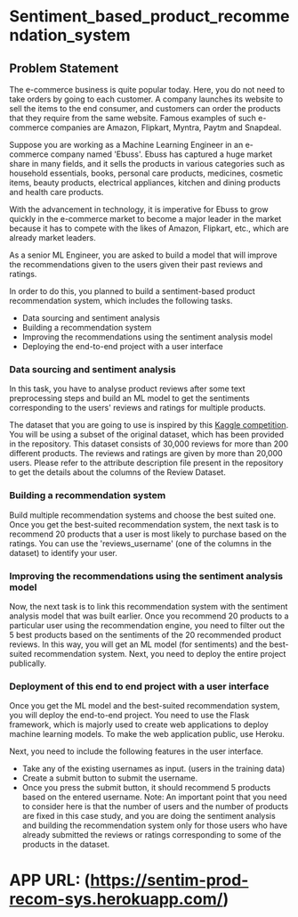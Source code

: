 # Sentiment_based_product_recommendation_system

## Problem Statement
The e-commerce business is quite popular today. Here, you do not need to take orders by going to each customer. A company launches its website to sell the items to the end consumer, and customers can order the products that they require from the same website. Famous examples of such e-commerce companies are Amazon, Flipkart, Myntra, Paytm and Snapdeal.

 
Suppose you are working as a Machine Learning Engineer in an e-commerce company named 'Ebuss'. Ebuss has captured a huge market share in many fields, and it sells the products in various categories such as household essentials, books, personal care products, medicines, cosmetic items, beauty products, electrical appliances, kitchen and dining products and health care products.

 
With the advancement in technology, it is imperative for Ebuss to grow quickly in the e-commerce market to become a major leader in the market because it has to compete with the likes of Amazon, Flipkart, etc., which are already market leaders.

 
As a senior ML Engineer, you are asked to build a model that will improve the recommendations given to the users given their past reviews and ratings. 


In order to do this, you planned to build a sentiment-based product recommendation system, which includes the following tasks.

* Data sourcing and sentiment analysis
* Building a recommendation system
* Improving the recommendations using the sentiment analysis model
* Deploying the end-to-end project with a user interface
 
### Data sourcing and sentiment analysis
In this task, you have to analyse product reviews after some text preprocessing steps and build an ML model to get the sentiments corresponding to the users' reviews and ratings for multiple products. 

The dataset that you are going to use is inspired by this [Kaggle competition](https://www.kaggle.com/datafiniti/grammar-and-online-product-reviews). You will be using a subset of the original dataset, which has been provided in the repository. This dataset consists of 30,000 reviews for more than 200 different products. The reviews and ratings are given by more than 20,000 users. Please refer to the attribute description file present in the repository to get the details about the columns of the Review Dataset.


### Building a recommendation system
Build multiple recommendation systems and choose the best suited one. Once you get the best-suited recommendation system, the next task is to recommend 20 products that a user is most likely to purchase based on the ratings. You can use the 'reviews_username' (one of the columns in the dataset) to identify your user. 


### Improving the recommendations using the sentiment analysis model
Now, the next task is to link this recommendation system with the sentiment analysis model that was built earlier. Once you recommend 20 products to a particular user using the recommendation engine, you need to filter out the 5 best products based on the sentiments of the 20 recommended product reviews. In this way, you will get an ML model (for sentiments) and the best-suited recommendation system. Next, you need to deploy the entire project publically.


### Deployment of this end to end project with a user interface
Once you get the ML model and the best-suited recommendation system, you will deploy the end-to-end project. You need to use the Flask framework, which is majorly used to create web applications to deploy machine learning models. To make the web application public, use Heroku.

Next, you need to include the following features in the user interface.
* Take any of the existing usernames as input. (users in the training data)
* Create a submit button to submit the username.
* Once you press the submit button, it should recommend 5 products based on the entered username.
Note: An important point that you need to consider here is that the number of users and the number of products are fixed in this case study, and you are doing the sentiment analysis and building the recommendation system only for those users who have already submitted the reviews or ratings corresponding to some of the products in the dataset. 


# APP URL: (https://sentim-prod-recom-sys.herokuapp.com/)
